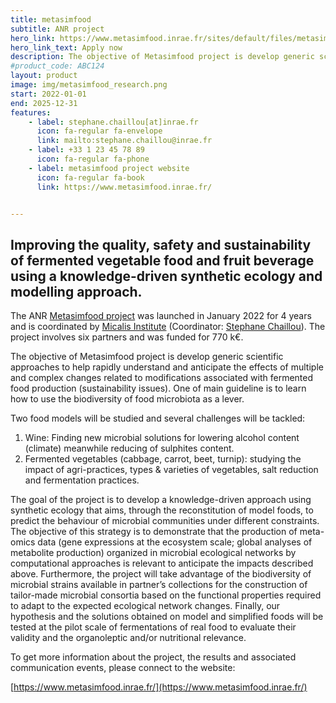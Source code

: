 ```yaml
---
title: metasimfood
subtitle: ANR project
hero_link: https://www.metasimfood.inrae.fr/sites/default/files/metasimfood/documents/INRAE-Postdoctoral-Offer-Synthetic-Ecology-2023_final.pdf
hero_link_text: Apply now
description: The objective of Metasimfood project is develop generic scientific approaches to help rapidly understand and anticipate the effects of multiple and complex changes related to modifications associated with fermented food production (sustainability issues).
#product_code: ABC124
layout: product
image: img/metasimfood_research.png
start: 2022-01-01
end: 2025-12-31
features:
    - label: stephane.chaillou[at]inrae.fr
      icon: fa-regular fa-envelope
      link: mailto:stephane.chaillou@inrae.fr
    - label: +33 1 23 45 78 89
      icon: fa-regular fa-phone
    - label: metasimfood project website
      icon: fa-regular fa-book
      link: https://www.metasimfood.inrae.fr/


---
```


## Improving the quality, safety and sustainability of fermented vegetable food and fruit beverage using a knowledge-driven synthetic ecology and modelling approach.

The ANR [Metasimfood project](https://www.metasimfood.inrae.fr/) was launched in January 2022 for 4 years and is coordinated by [Micalis Institute](https://www.micalis.fr/micalis_eng/) (Coordinator: [Stephane Chaillou](https://www.linkedin.com/in/stephanechaillou/)). The project involves six partners and was funded for 770 k€.

The objective of Metasimfood project is develop generic scientific approaches to help rapidly understand and anticipate the effects of multiple and complex changes related to modifications associated with fermented food production (sustainability issues). One of main guideline is to learn how to use the biodiversity of food microbiota as a lever.


Two food models will be studied and several challenges will be tackled:

1. Wine: Finding new microbial solutions for lowering alcohol content (climate) meanwhile reducing of sulphites content.
2. Fermented vegetables (cabbage, carrot, beet, turnip): studying the impact of agri-practices, types & varieties of vegetables, salt reduction and fermentation practices.

The goal of the project is to develop a knowledge-driven approach using synthetic ecology that aims, through the reconstitution of model foods, to predict the behaviour of microbial communities under different constraints. The objective of this strategy is to demonstrate that the production of meta-omics data (gene expressions at the ecosystem scale; global analyses of metabolite production) organized in microbial ecological networks by computational approaches is relevant to anticipate the impacts described above. Furthermore, the project will take advantage of the biodiversity of microbial strains available in partner’s collections for the construction of tailor-made microbial consortia based on the functional properties required to adapt to the expected ecological network changes. Finally, our hypothesis and the solutions obtained on model and simplified foods will be tested at the pilot scale of fermentations of real food to evaluate their validity and the organoleptic and/or nutritional relevance.

To get more information about the project, the results and associated communication events, please connect to the website:

[https://www.metasimfood.inrae.fr/](https://www.metasimfood.inrae.fr/)



